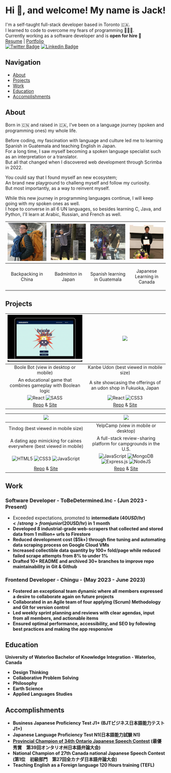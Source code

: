 <h1 align="center">Hi 👋, and welcome! My name is Jack!</h1>

I'm a self-taught full-stack developer based in Toronto 🇨🇦. </br>
I learned to code to overcome my fears of programming 👨🏻‍💻. </br>
Currently working as a software developer and is <strong> open for hire 🤝 </strong> </br>
[Resume](https://github.com/jackli921/Portfolio-Site/blob/9cb5f75a2b7995d6bd89c4a8f9ed08d91e28ebec/Resume_Run%20Qi%20(Jack)%20Li_Software%20Developer.pdf) | [Portfolio](https://jack-codes.netlify.app/) </br>
[![Twitter Badge](https://img.shields.io/badge/-Twitter-1ca0f1?style=flat&labelColor=1ca0f1&logo=twitter&logoColor=white&link=https://https://twitter.com/li_jack0707)](https://twitter.com/li_jack0707) 
[![Linkedin Badge](https://img.shields.io/badge/LinkedIn-blue?style=flat&logo=linkedin&labelColor=blue&link=https://www.linkedin.com/in/jackli0707/)](https://www.linkedin.com/in/jackli0707/)

## Navigation
- [About](#about)
- [Projects](#projects)
- [Work](#work)
- [Education](#education)
- [Accomplishments](#Accomplishments)


## About
Born in 🇨🇳 and raised in 🇨🇦, I've been on a language journey (spoken and programming ones) my whole life. </br>

Before coding, my fascination with language and culture led me to learning Spanish in Guatemala and teaching English in Japan. </br>
For a long time, I saw myself becoming a spoken language specialist such as an interpretation or a translator. </br>
But all that changed when I discovered web development through Scrimba in 2022. </br>

You could say that I found myself an new ecosystem; </br>
An brand new playground to challeng myself and follow my curiosity. </br>
But most importantly, as a way to reinvent myself.

While this new journey in programming languages continue, I will keep going with my spoken ones as well. </br>
I hope to converse in all 6 UN languages, so besides learning C, Java, and Python, I'll learn at Arabic, Russian, and French as well.

|<img src="https://raw.githubusercontent.com/jackli921/jackli921/main/backpacking.jpg" width="250">|<img src="https://github.com/jackli921/jackli921/blob/main/badminton.jpg?raw=true" width="250">|<img src="https://github.com/jackli921/jackli921/blob/main/guatemala.jpg?raw=true" width="250">|<img src="https://github.com/jackli921/jackli921/blob/main/japanese.jpg?raw=true" width="250">
|------------|-------------|-------------|-------------|
| <p align="center">Backpacking in China</p>|<p align="center"> Badminton in Japan</p> | <p align="center">Spanish learning in Guatemala</p> | <p align="center">Japanese Learning in Canada</p> |

## Projects

| <img src="https://github.com/jackli921/jackli921/blob/main/Boolebots.gif?raw=true" width="350"> | <img src="https://github.com/jackli921/jackli921/blob/main/Kanbe.gif?raw=true" width="350"> |
| :------------: | :-------------: |
| Boole Bot (view in desktop or mobile) | Kanbe Udon (best viewed in mobile size) | 
| An educational game that combines gameplay with Boolean logic | A site showcasing the offerings of an udon shop in Fukuoka, Japan|
| ![React](https://img.shields.io/badge/react-%2320232a.svg?style=for-the-badge&logo=react&logoColor=%2361DAFB) ![SASS](https://img.shields.io/badge/SASS-hotpink.svg?style=for-the-badge&logo=SASS&logoColor=white) | ![React](https://img.shields.io/badge/react-%2320232a.svg?style=for-the-badge&logo=react&logoColor=%2361DAFB) ![CSS3](https://img.shields.io/badge/css3-%231572B6.svg?style=for-the-badge&logo=css3&logoColor=white)|
|[Repo](https://github.com/chingu-voyages/v44-tier2-team-24) & [Site](https://boolebots.netlify.app/) | [Repo](https://github.com/jackli921/Kanbei-Udon) & [Site](https://kanbei-udon-jack.netlify.app/)|

| <img src="https://github.com/jackli921/jackli921/blob/main/Tindog.gif?raw=true" width="350"> | <img src="https://github.com/jackli921/jackli921/blob/main/YelpCamp.gif?raw=true" width="350">|
| :------------: | :-------------: |
| Tindog (best viewed in mobile size) | YelpCamp (view in mobile or desktop) | 
| A dating app mimicking for caines everywhere (best viewed in mobile) | A full-stack review-sharing platform for campgrounds in the U.S.|
| ![HTML5](https://img.shields.io/badge/html5-%23E34F26.svg?style=for-the-badge&logo=html5&logoColor=white) ![CSS3](https://img.shields.io/badge/css3-%231572B6.svg?style=for-the-badge&logo=css3&logoColor=white) ![JavaScript](https://img.shields.io/badge/javascript-%23323330.svg?style=for-the-badge&logo=javascript&logoColor=%23F7DF1E) | ![JavaScript](https://img.shields.io/badge/javascript-%23323330.svg?style=for-the-badge&logo=javascript&logoColor=%23F7DF1E) ![MongoDB](https://img.shields.io/badge/MongoDB-%234ea94b.svg?style=for-the-badge&logo=mongodb&logoColor=white) ![Express.js](https://img.shields.io/badge/express.js-%23404d59.svg?style=for-the-badge&logo=express&logoColor=%2361DAFB) ![NodeJS](https://img.shields.io/badge/node.js-6DA55F?style=for-the-badge&logo=node.js&logoColor=white)|
|[Repo](https://github.com/jackli921/Tindog-Dog-Dating-App) & [Site](https://tindog-jack.netlify.app/) | [Repo](https://github.com/jackli921/yelp-camp) & [Site](https://talented-seal-fez.cyclic.app/)|

## Work 

### Software Developer - ToBeDetermined.Inc - (Jun 2023 - Present) 
- Exceeded expectations, promoted to <strong> intermediate ($40USD/hr) </strong> from junior ($20USD/hr) in 1 month
- Developed <strong>8</strong> industrial-grade web-scrapers that collected and stored data from <strong> 1 million+ </strong> urls to Firestore
- Reduced development cost <strong>($5k+)</strong> through fine tuning and automating data scraping process on Google Cloud VMs
- Increased collectible data quantity by <strong>100+ fold/page</strong> while reduced failed scrape attempts from 8% to <strong>under 1%</strong>
- Drafted <strong>10+</strong> README and archived <strong>30+</strong> branches to improve repo maintainability in Git & Github

### Frontend Developer - Chingu - (May 2023 - June 2023)
- Fostered an exceptional team dynamic where all members expressed a desire to collaborate again on future projects
- Collaborated in an Agile team of four applying (Scrum) Methodology and Git for version control
- Led weekly sprint planning and reviews with clear agendas, input from all members, and actionable items
- Ensured optimal performance, accessibility, and SEO by following best practices and making the app responsive

## Education 
University of Waterloo
Bachelor of Knowledge Integration - Waterloo, Canada
- Design Thinking
- Collaborative Problem Solving
- Philosophy
- Earth Science
- Applied Languages Studies

## Accomplishments
- Business Japanese Proficiency Test J1+ (BJTビジネス日本語能力テスト J1+)
- Japanese Language Proficiency Test N1(日本語能力試験 N1)
- [Provincial Champion of 34th Ontario Japanese Speech Contest](https://www.youtube.com/watch?v=tGrz8yKtzIw&list=PLHWuZ9otK00L59a0i8ZrWc8PzMDNEd47G) (最優秀賞　第39回オンタリオ州日本語弁論大会)
- National Champion of 27th Canada national Japanese Speech Contest (第1位　初級部門　第27回全カナダ日本語弁論大会)
- Teaching English as a Foreign language 120 Hours training (TEFL) 

